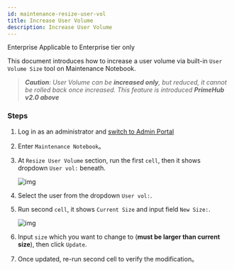 ```yaml
---
id: maintenance-resize-user-vol
title: Increase User Volume
description: Increase User Volume
---
```


<div class="ee-only tooltip">Enterprise
  <span class="tooltiptext">Applicable to Enterprise tier only</span>
</div>

This document introduces how to increase a user volume via built-in `User Volume Size` tool on Maintenance Notebook.

>***Caution**: User Volume can be **increased only**, but reduced, it cannot be rolled back once increased. This feature is introduced **PrimeHub v2.0 above***

### Steps

1. Log in as an administrator and [switch to Admin Portal](login-portal-admin)
2. Enter `Maintenance Notebook`。

3. At `Resize User Volume` section, run the first `cell`, then it shows dropdown `User vol:` beneath.

    ![img](assets/dropdown_user_list.png)

4. Select the user from the dropdown `User vol:`.

5. Run second `cell`, it shows `Current Size` and input field `New Size:`.

    ![img](assets/enlarge_user_vol.png)

6. Input `size` which you want to change to (**must be larger than current size**), then click `Update`.

7. Once updated, re-run second cell to verify the modification。
